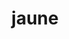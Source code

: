 ---
layout: posts
image: "/assets/jaune.jpg"
title: jaune
categories: accueil
excerpt: Moritz, Timothée et Paul étendent un linge humide entre Heidelberg et le DOC!
year: 2020
---